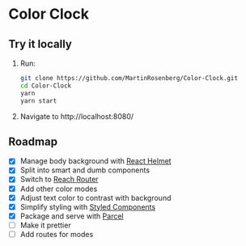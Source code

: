 # Color Clock

## Try it locally

1. Run:
    ```bash
    git clone https://github.com/MartinRosenberg/Color-Clock.git
    cd Color-Clock
    yarn
    yarn start
    ```
2. Navigate to http://localhost:8080/

## Roadmap

- [x] Manage body background with [React Helmet](https://github.com/nfl/react-helmet)
- [x] Split into smart and dumb components
- [x] Switch to [Reach Router](https://github.com/reach/router)
- [x] Add other color modes
- [x] Adjust text color to contrast with background
- [x] Simplify styling with [Styled Components](https://github.com/styled-components/styled-components)
- [x] Package and serve with [Parcel](https://github.com/parcel-bundler/parcel)
- [ ] Make it prettier
- [ ] Add routes for modes
